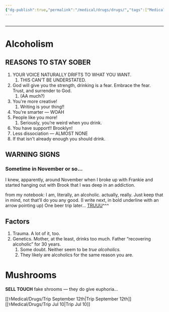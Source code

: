 ```yaml
---
{"dg-publish":true,"permalink":"/medical/drugs/drugs/","tags":["Medical"]}
---
```



```table-of-contents
```
- - -
# Alcoholism 

## REASONS TO STAY SOBER
1. YOUR VOICE NATURALLY DRIFTS TO WHAT YOU WANT.
	1. THIS CAN’T BE UNDERSTATED.
2. God will give you the strength, drinking is a fear. Embrace the fear. Trust, and surrender to God.
	1. (AA much?)
3. You're more creative! 
	1. Writing is your thing!!
4. You're smarter — WOAH
5. People like you more! 
	1. Seriously, you’re weird when you drink.
6. You have support!! Brooklyn!
7. Less dissociation — ALMOST NONE
8. If that isn't already enough you should drink. 

## WARNING SIGNS
### Sometime in November or so…
I knew, apparently, around November when I broke up with Frankie and started hanging out with Brook that I was deep in an addiction.

from my notebook:
I am, literally, an alcoholic. 
actually, really.
Just keep that in mind,
not that’ll do you any good.
(I write next, in bold underline with an arrow pointing up)
		One beer trip later...
			<u>TRUUU</u>^^^


## Factors
1. Trauma. A lot of it, too.
2. Genetics. Mother, at the least, drinks too much. Father “recovering alcoholic” for 30 years. 
	1. Some doubt. Neither seem to be *true alcoholics.*
	2. They likely are alcoholics for the same reason you are.


# Mushrooms
**SELL TOUCH** fake shrooms — they do give euphoria…

[[⚕️Medical/Drugs/Trip September 12th\|Trip September 12th]]
[[⚕️Medical/Drugs/Trip Jul 10\|Trip Jul 10]]

